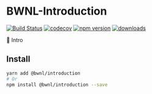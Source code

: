 # BWNL-Introduction

[![Build Status](https://travis-ci.com/SudoDotDog/BWNL-Introduction.svg?branch=master)](https://travis-ci.com/SudoDotDog/BWNL-Introduction)
[![codecov](https://codecov.io/gh/SudoDotDog/BWNL-Introduction/branch/master/graph/badge.svg)](https://codecov.io/gh/SudoDotDog/BWNL-Introduction)
[![npm version](https://badge.fury.io/js/%40bwnl%2Fintroduction.svg)](https://www.npmjs.com/package/@bwnl/introduction)
[![downloads](https://img.shields.io/npm/dm/@bwnl/introduction.svg)](https://www.npmjs.com/package/@bwnl/introduction)

:tada: Intro 

## Install

```sh
yarn add @bwnl/introduction
# Or
npm install @bwnl/introduction --save
```
